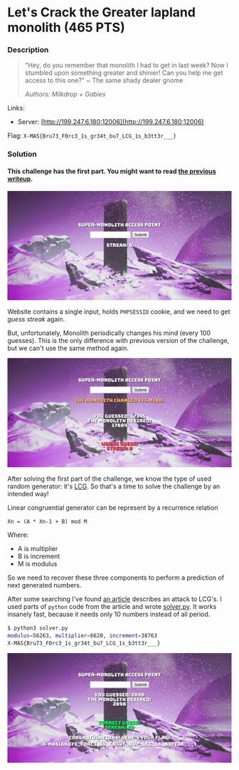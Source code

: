 # Let's Crack the Greater lapland monolith (465 PTS)

### Description

>"Hey, do you remember that monolith I had to get in last week? Now I stumbled upon something greater and shinier! Can you help me get access to this one?" ~ The same shady dealer gnome
>
>_Authors: Milkdrop + Gabies_

Links:
- Server: [http://199.247.6.180:12006](http://199.247.6.180:12006)

Flag: ```X-MAS{Bru73_F0rc3_1s_gr34t_bu7_LCG_1s_b3tt3r___}```

### Solution

#### This challenge has the first part. You might want to read [the previous writeup](../Let%27s%20Crack%20the%20Great%20lapland%20monolith/README.md).

<p><img src='images/website.jpg' /></p>

Website contains a single input, holds `PHPSESSID` cookie, and we need to get _guess streak_ again. 

But, unfortunately, Monolith periodically changes his mind (every 100 guesses). This is the only difference with previous version of the challenge, but we can't use the same method again.

<p><img src='images/changed.jpg' /></p>

After solving the first part of the challenge, we know the type of used random generator: it's [LCG](https://en.wikipedia.org/wiki/Linear_congruential_generator). So that's a time to solve the challenge by an intended way!

Linear congruential generator can be represent by a recurrence relation

```
Xn = (A * Xn-1 + B) mod M
```

Where:
- A is multiplier
- B is increment
- M is modulus

So we need to recover these three components to perform a prediction of next generated numbers.

After some searching I've found [an article](https://tailcall.net/blog/cracking-randomness-lcgs/) describes an attack to LCG's. I used parts of `python` code from the article and wrote [solver.py](solver.py). It works insanely fast, because it needs only 10 numbers instead of all period.

```sh
$ python3 solver.py 
modulus=56263, multiplier=6620, increment=38763
X-MAS{Bru73_F0rc3_1s_gr34t_bu7_LCG_1s_b3tt3r___}
```

<p><img src='images/flag.jpg' /></p>

